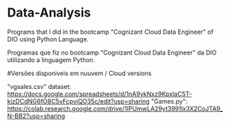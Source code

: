 # Data-Analysis


Programs that l did in the bootcamp "Cognizant Cloud Data Engineer" of DIO using Python Language.

Programas que fiz no bootcamp "Cognizant Cloud Data Engineer" da DIO utilizando a linguagem Python.

#Versões disponiveis em nuuvem / Cloud versions

"vgsales.csv" dataset: https://docs.google.com/spreadsheets/d/1nA9ykNxz9KpxlaC5T-kizDCdNG6fO8C5vFcpviQO35c/edit?usp=sharing
"Games.py": https://colab.research.google.com/drive/1IPUmwLA29yt3991lx3X2CoJTA9_N-BB2?usp=sharing
